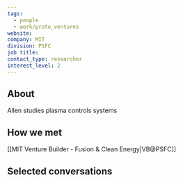 ```yaml
---
tags:
  - people
  - work/proto_ventures
website: 
company: MIT
division: PSFC
job title: 
contact_type: researcher
interest_level: 2
---
```

## About
Allen studies plasma controls systems

## How we met
[[MIT Venture Builder - Fusion & Clean Energy|VB@PSFC]]

## Selected conversations